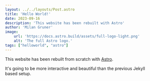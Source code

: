 ```yaml
---
layout: ../../layouts/Post.astro
title: 'Hello World!'
date: 2023-09-16
description: 'This website has been rebuilt with Astro'
author: 'Milan Gruner'
image:
    url: 'https://docs.astro.build/assets/full-logo-light.png'
    alt: 'The full Astro logo.'
tags: ["helloworld", "astro"]
---
```

This website has been rebuilt from scratch with [Astro](https://astro.build).

It's going to be more interactive and beautiful than the previous Jekyll based setup.
